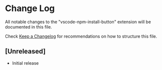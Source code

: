 # Change Log

All notable changes to the "vscode-npm-install-button" extension will be documented in this file.

Check [Keep a Changelog](http://keepachangelog.com/) for recommendations on how to structure this file.

## [Unreleased]

- Initial release